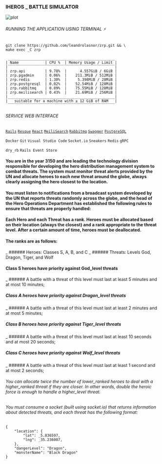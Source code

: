 ### IHEROS _ BATTLE SIMULATOR
![plot](./print_screen.png)
###### RUNNING THE APPLICATION USING TERMINAL :zap:
```
git clone https://github.com/leandrolasnor/zrp.git && \
make exec _C zrp
```
```
 _________________________________________________
| Name            | CPU %  | Memory Usage / Limit |
|‾‾‾‾‾‾‾‾‾‾‾‾‾‾‾‾‾‾‾‾‾‾‾‾‾‾‾‾‾‾‾‾‾‾‾‾‾‾‾‾‾‾‾‾‾‾‾‾‾|
| zrp.api         | 9.78%  |      4.557GiB / 6GiB |
| zrp.pgadmin     | 0.06%  |    211.3MiB / 512MiB |
| zrp.redis       | 1.30%  |     5.398MiB / 28MiB |
| zrp.postgresql  | 0.02%  |    52.54MiB / 128MiB |
| zrp.rabbitmq    | 0.89%  |    75.55MiB / 128MiB |
| zrp.meilisearch | 0.43%  |    21.69MiB / 256MiB |
|_________________________________________________|
|   suitable for a machine with ≥ 12 GiB of RAM   |
 ‾‾‾‾‾‾‾‾‾‾‾‾‾‾‾‾‾‾‾‾‾‾‾‾‾‾‾‾‾‾‾‾‾‾‾‾‾‾‾‾‾‾‾‾‾‾‾‾‾
 ```
###### SERVICE WEB INTERFACE
[`Rails`](http://localhost:3000/rails/info/routes) [`Resque`](http://localhost:3000/jobs) [`React`](http://localhost:5600) [`MeiliSearch`](http://localhost:7700) [`Rabbitmq`](http://localhost:15672) [`Swagger`](http://localhost:3000/api_docs) [`PostgreSQL`](http://localhost:8080)

`Docker` `Git` `Visual Studio Code`
`Socket.io` `Sneakers` `Redis` `gRPC`

`dry_rb` `Rails Event Store`
#### You are in the year 3150 and are leading the technology division responsible for developing the hero distribution management system to combat threats. The system must monitor threat alerts provided by the UN and allocate heroes to each new threat around the globe, always clearly assigning the hero closest to the location.

#### You must listen to notifications from a broadcast system developed by the UN that reports threats randomly across the globe, and the head of the Hero Operations Department has established the following rules to ensure that threats are properly handled:

#### Each Hero and each Threat has a rank. Heroes must be allocated based on their location (always the closest) and a rank appropriate to the threat level. After a certain amount of time, heroes must be deallocated.

#### The ranks are as follows:
_ ###### Heroes: Classes S, A, B, and C
_ ###### Threats: Levels God, Dragon, Tiger, and Wolf

#### __Class S heroes__ have priority against __God_level threats__
_ ###### A battle with a threat of this level must last at least 5 minutes and at most 10 minutes;

##### __Class A heroes__ have priority against __Dragon_level threats__
_ ###### A battle with a threat of this level must last at least 2 minutes and at most 5 minutes;

##### __Class B heroes__ have priority against __Tiger_level threats__
_ ###### A battle with a threat of this level must last at least 10 seconds and at most 20 seconds;

##### __Class C heroes__ have priority against __Wolf_level threats__
_ ###### A battle with a threat of this level must last at least 1 second and at most 2 seconds;

###### You can allocate twice the number of lower_ranked heroes to deal with a higher_ranked threat if they are closer. In other words, double the heroic force is enough to handle a higher_level threat.

###### You must consume a socket (built using socket.io) that returns information about detected threats, and each threat has the following format:

```
{
    "location": {
        "lat": _5.836597,
        "lng": _35.236007,
    },
    "dangerLevel": "Dragon",
    "monsterName": "Black Dragon"
}
```
